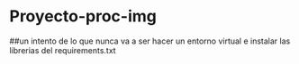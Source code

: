 # Proyecto-proc-img
##un intento de lo que nunca va a ser
hacer un entorno virtual e instalar las librerias del requirements.txt
